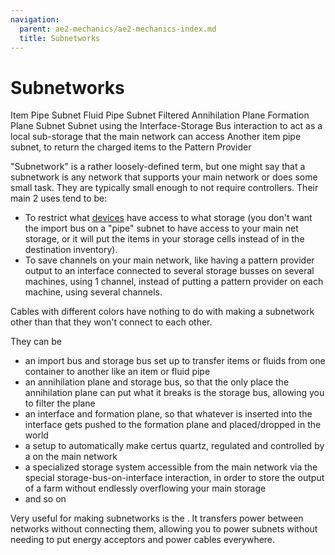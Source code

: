 ```yaml
---
navigation:
  parent: ae2-mechanics/ae2-mechanics-index.md
  title: Subnetworks
---
```


# Subnetworks

<GameScene zoom="4">
<ImportStructure src="../assets/assemblies/subnet_demonstration.snbt" />

<DiamondAnnotation x="6.5" y="2.5" z="0.5" color="#00ff00">
        Item Pipe Subnet
    </DiamondAnnotation>

<DiamondAnnotation x="5.5" y="2.5" z="0.5" color="#00ff00">
        Fluid Pipe Subnet
    </DiamondAnnotation>

<DiamondAnnotation x="4.5" y="2.5" z="0.5" color="#00ff00">
        Filtered Annihilation Plane
    </DiamondAnnotation>

<DiamondAnnotation x="3.5" y="2.5" z="0.5" color="#00ff00">
        Formation Plane Subnet
    </DiamondAnnotation>

<DiamondAnnotation x="2.5" y="2.5" z="0.5" color="#00ff00">
        Subnet using the Interface-Storage Bus interaction to act as a local sub-storage that the main
network can access
    </DiamondAnnotation>

<DiamondAnnotation x="1.5" y="1.5" z="0.5" color="#00ff00">
        Another item pipe subnet, to return the charged items to the Pattern Provider
    </DiamondAnnotation>

<IsometricCamera yaw="195" pitch="30" />
</GameScene>

"Subnetwork" is a rather loosely-defined term, but one might say that a subnetwork is any network that supports your
main network or does some small task. They are typically small enough to not require controllers. Their main 2 uses tend to be:

*   To restrict what [devices](../ae2-mechanics/devices.md) have access to what storage (you don't want the import bus on a "pipe" subnet to have access to your main net
    storage, or it will put the items in your storage cells instead of in the destination inventory).
*   To save channels on your main network, like having a pattern provider output to an interface connected to several storage
    busses on several machines, using 1 channel, instead of putting a pattern provider on each machine, using several channels.

Cables with different colors have nothing to do with making a subnetwork other than that they won't connect to each other.

They can be

*   an import bus and storage bus set up to transfer items or fluids from one container to another like an item or fluid pipe
*   an annihilation plane and storage bus, so that the only place the annihilation plane can put what it breaks is the storage bus, allowing you to filter the plane
*   an interface and formation plane, so that whatever is inserted into the interface gets pushed to the formation plane and placed/dropped in the world
*   a setup to automatically make certus quartz, regulated and controlled by a <ItemLink id="level_emitter" /> on the main network
*   a specialized storage system accessible from the main network via the special storage-bus-on-interface interaction, in order to store the output of a farm without endlessly overflowing your main storage
*   and so on

Very useful for making subnetworks is the <ItemLink id="quartz_fiber" />. It transfers power between networks without
connecting them, allowing you to power subnets without needing to put energy acceptors and power cables everywhere.
